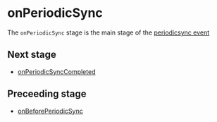 # onPeriodicSync
The `onPeriodicSync` stage is the main stage of the [periodicsync event](../events/periodicsync.md)

## Next stage
- [onPeriodicSyncCompleted](onPeriodicSyncCompleted.md)
  
## Preceeding stage
- [onBeforePeriodicSync](onBeforePeriodicSync.md)
